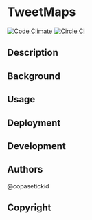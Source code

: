 # TweetMaps
[![Code Climate](https://codeclimate.com/github/copasetickid/tweetmaps/badges/gpa.svg)](https://codeclimate.com/github/copasetickid/tweetmaps)
[![Circle CI](https://circleci.com/gh/copasetickid/tweetmaps.svg?style=svg)](https://circleci.com/gh/copasetickid/tweetmaps)

## Description

## Background


## Usage


## Deployment

## Development

## Authors
@copasetickid

## Copyright


